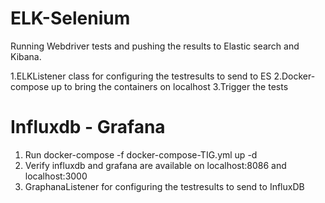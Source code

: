 # ELK-Selenium

Running Webdriver tests and pushing the results to Elastic search and Kibana.

1.ELKListener class for configuring the testresults to send to ES
2.Docker-compose up to bring the containers on localhost 
3.Trigger the tests 

# Influxdb - Grafana
1. Run docker-compose -f docker-compose-TIG.yml up -d
2. Verify influxdb and grafana are available on localhost:8086 and localhost:3000
3. GraphanaListener for configuring the testresults to send to InfluxDB
